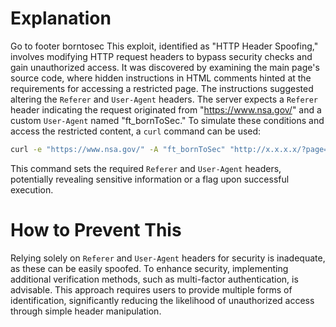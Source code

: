 # Explanation
Go to footer borntosec
This exploit, identified as "HTTP Header Spoofing," involves modifying HTTP request headers to bypass security checks and gain unauthorized access. It was discovered by examining the main page's source code, where hidden instructions in HTML comments hinted at the requirements for accessing a restricted page. The instructions suggested altering the `Referer` and `User-Agent` headers. The server expects a `Referer` header indicating the request originated from "https://www.nsa.gov/" and a custom `User-Agent` named "ft_bornToSec." To simulate these conditions and access the restricted content, a `curl` command can be used:

```bash
curl -e "https://www.nsa.gov/" -A "ft_bornToSec" "http://x.x.x.x/?page=b7e44c7a40c5f80139f0a50f3650fb2bd8d00b0d24667c4c2ca32c88e13b758f" | grep flag
```

This command sets the required `Referer` and `User-Agent` headers, potentially revealing sensitive information or a flag upon successful execution.

# How to Prevent This
Relying solely on `Referer` and `User-Agent` headers for security is inadequate, as these can be easily spoofed. To enhance security, implementing additional verification methods, such as multi-factor authentication, is advisable. This approach requires users to provide multiple forms of identification, significantly reducing the likelihood of unauthorized access through simple header manipulation.